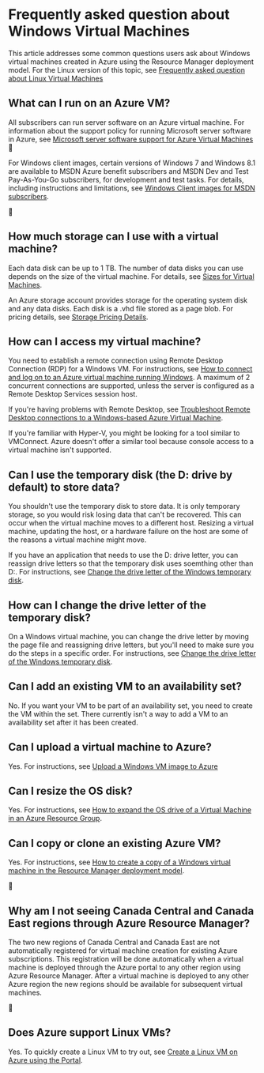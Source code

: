 <properties
	pageTitle="FAQ for Windows VMs | Microsoft Azure"
	description="Provides answers to some of the common questions about Windows virtual machines created with the Resource Manager model."
	services="virtual-machines-windows"
	documentationCenter=""
	authors="cynthn"
	manager="timlt"
	editor=""
	tags="azure-resource-management"/>

<tags
	ms.service="virtual-machines-windows"
	ms.date="05/16/2016"
	wacn.date=""/>

# Frequently asked question about Windows Virtual Machines 


This article addresses some common questions users ask about Windows virtual machines created in Azure using the Resource Manager deployment model. For the Linux version of this topic, see [Frequently asked question about Linux Virtual Machines](/documentation/articles/virtual-machines-linux-faq/)

## What can I run on an Azure VM?

All subscribers can run server software on an Azure virtual machine. For information about the support policy for running Microsoft server software in Azure, see [Microsoft server software support for Azure Virtual Machines](https://support.microsoft.com/kb/2721672)


For Windows client images, certain versions of Windows 7 and Windows 8.1 are available to MSDN Azure benefit subscribers and MSDN Dev and Test Pay-As-You-Go subscribers, for development and test tasks. For details, including instructions and limitations, see [Windows Client images for MSDN subscribers](http://azure.microsoft.com/blog/2014/05/29/windows-client-images-on-azure/). 



## How much storage can I use with a virtual machine?

Each data disk can be up to 1 TB. The number of data disks you can use depends on the size of the virtual machine. For details, see [Sizes for Virtual Machines](/documentation/articles/virtual-machines-windows-sizes/).

An Azure storage account provides storage for the operating system disk and any data disks. Each disk is a .vhd file stored as a page blob. For pricing details, see [Storage Pricing Details](/home/features/storage/pricing/).


## How can I access my virtual machine?

You need to establish a remote connection using Remote Desktop Connection (RDP) for a Windows VM. For instructions, see [How to connect and log on to an Azure virtual machine running Windows](/documentation/articles/virtual-machines-windows-connect-logon/). A maximum of 2 concurrent connections are supported, unless the server is configured as a Remote Desktop Services session host.  


If you're having problems with Remote Desktop, see [Troubleshoot Remote Desktop connections to a Windows-based Azure Virtual Machine](/documentation/articles/virtual-machines-windows-troubleshoot-rdp-connection/). 

If you're familiar with Hyper-V, you might be looking for a tool similar to VMConnect. Azure doesn't offer a similar tool because console access to a virtual machine isn't supported.

## Can I use the temporary disk (the D: drive by default) to store data?

You shouldn't use the temporary disk to store data. It is only temporary storage, so you would risk losing data that can't be recovered. This can occur when the virtual machine moves to a different host. Resizing a virtual machine, updating the host, or a hardware failure on the host are some of the reasons a virtual machine might move.

If you have an application that needs to use the D: drive letter, you can reassign drive letters so that the temporary disk uses soemthing other than D:. For instructions, see [Change the drive letter of the Windows temporary disk](/documentation/articles/virtual-machines-windows-classic-change-drive-letter/).

## How can I change the drive letter of the temporary disk?

On a Windows virtual machine, you can change the drive letter by moving the page file and reassigning drive letters, but you'll need to make sure you do the steps in a specific order. For instructions, see [Change the drive letter of the Windows temporary disk](/documentation/articles/virtual-machines-windows-classic-change-drive-letter/).

## Can I add an existing VM to an availability set?

No. If you want your VM to be part of an availability set, you need to create the VM within the set. There currently isn't a way to add a VM to an availability set after it has been created.

## Can I upload a virtual machine to Azure?

Yes. For instructions, see [Upload a Windows VM image to Azure ](/documentation/articles/virtual-machines-windows-upload-image/)

## Can I resize the OS disk?

Yes. For instructions, see [How to expand the OS drive of a Virtual Machine in an Azure Resource Group](/documentation/articles/virtual-machines-windows-expand-os-disk/).

## Can I copy or clone an existing Azure VM?

Yes. For instructions, see [How to create a copy of a Windows virtual machine in the Resource Manager deployment model](/documentation/articles/virtual-machines-windows-specialized-image/).


## Why am I not seeing Canada Central and Canada East regions through Azure Resource Manager?

The two new regions of Canada Central and Canada East are not automatically registered for virtual machine creation for existing Azure subscriptions. This registration will be done automatically when a virtual machine is deployed through the Azure portal to any other region using Azure Resource Manager. After a virtual machine is deployed to any other Azure region the new regions should be available for subsequent virtual machines.


## Does Azure support Linux VMs?

Yes. To quickly create a Linux VM to try out, see [Create a Linux VM on Azure using the Portal](/documentation/articles/virtual-machines-linux-quick-create-portal/).

